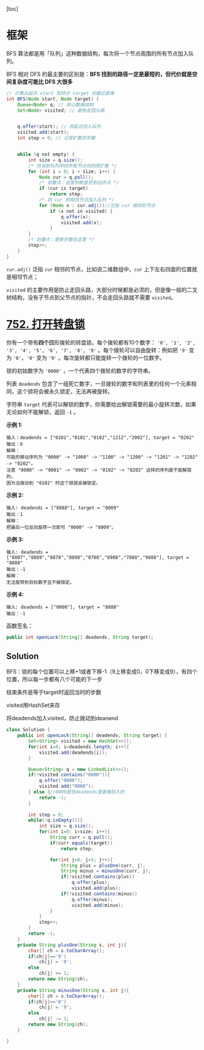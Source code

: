 [toc]

# 框架

BFS 算法都是用「队列」这种数据结构，每次将一个节点周围的所有节点加入队列。

BFS 相对 DFS 的最主要的区别是：**BFS 找到的路径一定是最短的，但代价就是空间复杂度可能比 DFS 大很多**

```java
// 计算从起点 start 到终点 target 的最近距离
int BFS(Node start, Node target) {
    Queue<Node> q; // 核心数据结构
    Set<Node> visited; // 避免走回头路


    q.offer(start); // 将起点加入队列
    visited.add(start);
    int step = 0; // 记录扩散的步数


    while (q not empty) {
        int size = q.size();
        /* 将当前队列中的所有节点向四周扩散 */
        for (int i = 0; i < size; i++) {
            Node cur = q.poll();
            /* 划重点：这里判断是否到达终点 */
            if (cur is target)
                return step;
            /* 将 cur 的相邻节点加入队列 */
            for (Node x : cur.adj())//泛指 cur 相邻的节点
                if (x not in visited) {
                    q.offer(x);
                    visited.add(x);
                }
        }
        /* 划重点：更新步数在这里 */
        step++;
    }
}
```

`cur.adj()` 泛指 `cur` 相邻的节点，比如说二维数组中，`cur` 上下左右四面的位置就是相邻节点；

`visited` 的主要作用是防止走回头路，大部分时候都是必须的，但是像一般的二叉树结构，没有子节点到父节点的指针，不会走回头路就不需要 `visited`。

# [752. 打开转盘锁](https://leetcode-cn.com/problems/open-the-lock/)

你有一个带有**四个**圆形拨轮的转盘锁。每个拨轮都有10个数字： `'0', '1', '2', '3', '4', '5', '6', '7', '8', '9'` 。每个拨轮可以自由旋转：例如把 `'9'` 变为 `'0'`，`'0'` 变为 `'9'` 。每次旋转都只能旋转一个拨轮的一位数字。

锁的初始数字为 `'0000'` ，一个代表四个拨轮的数字的字符串。

列表 `deadends` 包含了一组死亡数字，一旦拨轮的数字和列表里的任何一个元素相同，这个锁将会被永久锁定，无法再被旋转。

字符串 `target` 代表可以解锁的数字，你需要给出解锁需要的最小旋转次数，如果无论如何不能解锁，返回 `-1` 。

**示例 1:**

```
输入：deadends = ["0201","0101","0102","1212","2002"], target = "0202"
输出：6
解释：
可能的移动序列为 "0000" -> "1000" -> "1100" -> "1200" -> "1201" -> "1202" -> "0202"。
注意 "0000" -> "0001" -> "0002" -> "0102" -> "0202" 这样的序列是不能解锁的，
因为当拨动到 "0102" 时这个锁就会被锁定。
```

**示例 2:**

```
输入: deadends = ["8888"], target = "0009"
输出：1
解释：
把最后一位反向旋转一次即可 "0000" -> "0009"。
```

**示例 3:**

```
输入: deadends = ["8887","8889","8878","8898","8788","8988","7888","9888"], target = "8888"
输出：-1
解释：
无法旋转到目标数字且不被锁定。
```

**示例 4:**

```
输入: deadends = ["0000"], target = "8888"
输出：-1
```

函数签名：

```java
public int openLock(String[] deadends, String target);
```

## Solution

BFS：锁的每个位置可以上移+1或者下移-1（9上移变成0，0下移变成9），有四个位置，所以每一步都有八个可能的下一步

结束条件是等于target时返回当时的步数

visited用HashSet来存

将deadends加入visited，防止拨动到deanend

```java
class Solution {
    public int openLock(String[] deadends, String target) {
        Set<String> visited = new HashSet<>();
        for(int i=0; i<deadends.length; i++){
            visited.add(deadends[i]);
        }

        Queue<String> q = new LinkedList<>();
        if(!visited.contains("0000")){
            q.offer("0000");
            visited.add("0000");
        } else {//0000是在deadends里面被加入的
            return -1;
        }
        
        int step = 0;
        while(!q.isEmpty()){
            int size = q.size();
            for(int i=0; i<size; i++){
                String curr = q.poll();
                if(curr.equals(target))
                    return step;

                for(int j=0; j<4; j++){
                    String plus = plusOne(curr, j);
                    String minus = minusOne(curr, j);
                    if(!visited.contains(plus))
                        q.offer(plus);
                        visited.add(plus);
                    if(!visited.contains(minus))
                        q.offer(minus);
                        visited.add(minus);
                }
            }
            step++;
        }
        return -1;
    }
    private String plusOne(String s, int j){
        char[] ch = s.toCharArray();
        if(ch[j]=='9')
            ch[j] = '0';
        else 
            ch[j] += 1;
        return new String(ch);
    }
    private String minusOne(String s, int j){
        char[] ch = s.toCharArray();
        if(ch[j]=='0')
            ch[j] = '9';
        else 
            ch[j] -= 1;
        return new String(ch);
    }

}
```

